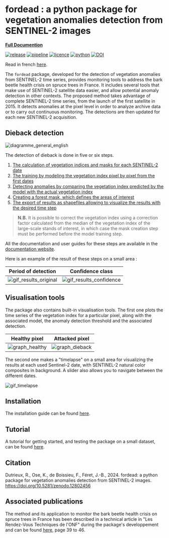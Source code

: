 # fordead : a python package for vegetation anomalies detection from SENTINEL-2 images

[__Full Documention__](https://fordead.gitlab.io/fordead_package)

[![release](https://img.shields.io/gitlab/v/tag/23685905?label=version)](https://gitlab.com/fordead/fordead_package)
[![pipeline](https://gitlab.com/fordead/fordead_package/badges/master/pipeline.svg)](https://gitlab.com/fordead/fordead_package/pipelines/master/latest)
[![licence](https://img.shields.io/badge/Licence-GPL--3-blue.svg)](https://www.r-project.org/Licenses/GPL-3)
[![python](https://img.shields.io/badge/Python-3-blue.svg)](https://www.python.org)
[![DOI](https://zenodo.org/badge/DOI/10.5281/zenodo.12802456.svg)](https://doi.org/10.5281/zenodo.12802456)

Read in french [here](https://gitlab.com/fordead/fordead_package/-/blob/master/README_fr.md).

The `fordead` package, developed for the detection of vegetation anomalies from SENTINEL-2 time series, provides monitoring tools to address the bark beetle health crisis on spruce trees in France. It includes several tools that make use of SENTINEL-2 satellite data easier, and allow potential anomaly detection in other contexts. The proposed method takes advantage of complete SENTINEL-2 time series, from the launch of the first satellite in 2015. It detects anomalies at the pixel level in order to analyze archive data or to carry out continuous monitoring. The detections are then updated for each new SENTINEL-2 acquisition.

## Dieback detection

![diagramme_general_english](docs/user_guides/english/Diagrams/Diagramme_general.png "diagramme_general_english")

The detection of dieback is done in five or six steps.
1. [The calculation of vegetation indices and masks for each SENTINEL-2 date](https://fordead.gitlab.io/fordead_package/docs/user_guides/english/01_compute_masked_vegetationindex/)
2. [The training by modeling the vegetation index pixel by pixel from the first dates](https://fordead.gitlab.io/fordead_package/docs/user_guides/english/02_train_model/)
3. [Detecting anomalies by comparing the vegetation index predicted by the model with the actual vegetation index](https://fordead.gitlab.io/fordead_package/docs/user_guides/english/03_dieback_detection/)
4. [Creating a forest mask, which defines the areas of interest](https://fordead.gitlab.io/fordead_package/docs/user_guides/english/04_compute_forest_mask/)
5. [The export of results as shapefiles allowing to visualize the results with the desired time step](https://fordead.gitlab.io/fordead_package/docs/user_guides/english/05_export_results/)

> **N.B.** It is possible to correct the vegetation index using a correction factor calculated from the median of the vegetation index of the large-scale stands of interest, in which case the mask creation step must be performed before the model training step.

All the documentation and user guides for these steps are available in the [documentation website](https://fordead.gitlab.io/fordead_package/).

Here is an example of the result of these steps on a small area :

Period of detection | Confidence class
:-------------------------:|:-------------------------:
![gif_results_original](docs/Tutorials/Dieback_Detection/Figures/gif_results_original.gif "gif_results_original") | ![gif_results_confidence](docs/Tutorials/Dieback_Detection/Figures/gif_results_confidence.gif "gif_results_confidence")

## Visualisation tools

The package also contains built-in visualisation tools. 
The first one plots the time series of the vegetation index for a particular pixel, along with the associated model, the anomaly detection threshold and the associated detection.

Healthy pixel | Attacked pixel
:-------------------------:|:-------------------------:
![graph_healthy](docs/Tutorials/Dieback_Detection/Figures/graph_healthy.png "graph_healthy") | ![graph_dieback](docs/Tutorials/Dieback_Detection/Figures/graph_dieback.png "graph_dieback")

The second one makes a "timelapse" on a small area for visualizing the results at each used Sentinel-2 date, with SENTINEL-2 natural color composites in background. A slider also allows you to navigate between the different dates.

![gif_timelapse](docs/Tutorials/Dieback_Detection/Figures/gif_timelapse-optimized.gif "gif_timelapse")

## Installation

The installation guide can be found [here](https://fordead.gitlab.io/fordead_package/docs/Installation/).

## Tutorial

A tutorial for getting started, and testing the package on a small dataset, can be found [here](https://fordead.gitlab.io/fordead_package/docs/Tutorials/Dieback_Detection/00_Intro/).

## Citation

Dutrieux, R., Ose, K., de Boissieu, F., Féret, J.-B., 2024. fordead: a python package for vegetation anomalies detection from SENTINEL-2 images. https://doi.org/10.5281/zenodo.12802456

## Associated publications

The method and its application to monitor the bark beetle health crisis on spruce trees in France has been described in a technical article in "Les Rendez-Vous Techniques de l'ONF" during the package's developpement and can be found [here](https://www.onf.fr/onf/+/cec::les-rendez-vous-techniques-de-lonf-no69-70.html), page 39 to 46.
